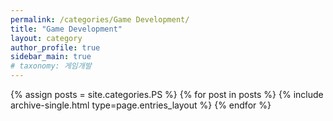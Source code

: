 ```yaml
---
permalink: /categories/Game Development/
title: "Game Development"
layout: category
author_profile: true
sidebar_main: true
# taxonomy: 게임개발
---
```

{% assign posts = site.categories.PS %}
{% for post in posts %} 
{% include archive-single.html type=page.entries_layout %} 
{% endfor %}